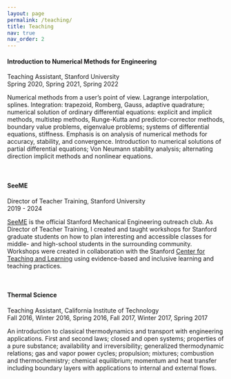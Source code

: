 ```yaml
---
layout: page
permalink: /teaching/
title: Teaching
nav: true
nav_order: 2
---
```


#### <span style="color:var(--global-theme-color)"><b>Introduction to Numerical Methods for Engineering</b></span>
Teaching Assistant, Stanford University  
Spring 2020, Spring 2021, Spring 2022

Numerical methods from a user’s point of view. Lagrange interpolation, splines. Integration: trapezoid, Romberg, Gauss, adaptive quadrature; numerical solution of ordinary differential equations: explicit and implicit methods, multistep methods, Runge-Kutta and predictor-corrector methods, boundary value problems, eigenvalue problems; systems of differential equations, stiffness. Emphasis is on analysis of numerical methods for accuracy, stability, and convergence. Introduction to numerical solutions of partial differential equations; Von Neumann stability analysis; alternating direction implicit methods and nonlinear equations.

<br/>

#### <span style="color:var(--global-theme-color)"><b>SeeME</b></span>
Director of Teacher Training, Stanford University  
2019 - 2024

[SeeME](https://seeme.stanford.edu) is the official Stanford Mechanical Engineering outreach club. As Director of Teacher Training, I created and taught workshops for Stanford graduate students on how to plan interesting and accessible classes for middle- and high-school students in the surrounding community. Workshops were created in collaboration with the Stanford [Center for Teaching and Learning](https://ctl.stanford.edu/) using evidence-based and inclusive learning and teaching practices.

<br/>

#### <span style="color:var(--global-theme-color)"><b>Thermal Science</b></span>
Teaching Assistant, California Institute of Technology  
Fall 2016, Winter 2016, Spring 2016, Fall 2017, Winter 2017, Spring 2017

An introduction to classical thermodynamics and transport with engineering applications. First and second laws; closed and open systems; properties of a pure substance; availability and irreversibility; generalized thermodynamic relations; gas and vapor power cycles; propulsion; mixtures; combustion and thermochemistry; chemical equilibrium; momentum and heat transfer including boundary layers with applications to internal and external flows.
